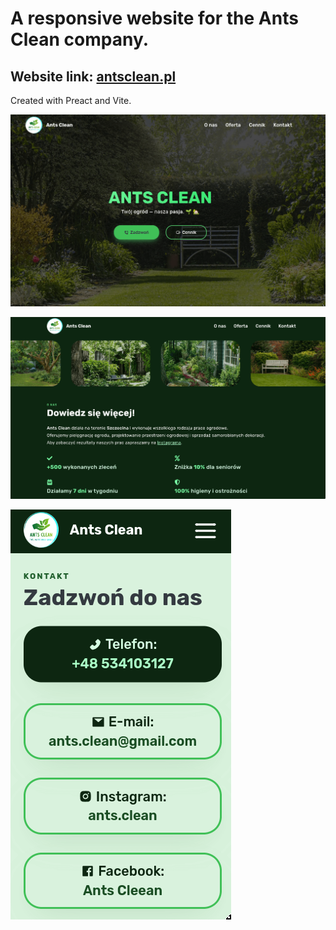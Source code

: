 # A responsive website for the Ants Clean company.

## Website link: [antsclean.pl](https://antsclean.pl)

Created with Preact and Vite.

![Image 1](screenshots/0.png)

![Image 2](screenshots/1.png)

![Image 3](screenshots/2.png)
